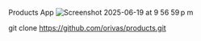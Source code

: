 Products App
![Screenshot 2025-06-19 at 9 56 59 p m](https://github.com/user-attachments/assets/e45b14c3-21d7-4256-aecf-d9d5a9e600c3)


git clone https://github.com/orivas/products.git
